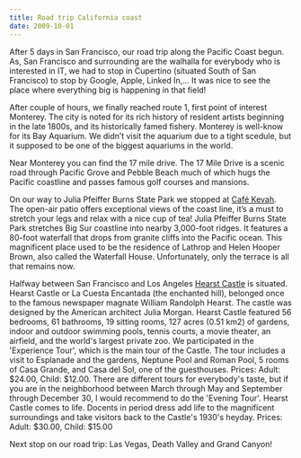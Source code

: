 ```yaml
---
title: Road trip California coast
date: 2009-10-01
---
```


After 5 days in San Francisco, our road trip along the Pacific Coast begun. As, San Francisco and surrounding are the walhalla for everybody who is interested in IT, we had to stop in Cupertino (situated South of San Francisco) to stop by Google, Apple, Linked In,... It was nice to see the place where everything big is happening in that field!

After couple of hours, we finally reached route 1, first point of interest Monterey. The city is noted for its rich history of resident artists beginning in the late 1800s, and its historically famed fishery. Monterey is well-know for its Bay Aquarium. We didn’t visit the aquarium due to a tight scedule, but it supposed to be one of the biggest aquariums in the world.

Near Monterey you can find the 17 mile drive. The 17 Mile Drive is a scenic road through Pacific Grove and Pebble Beach much of which hugs the Pacific coastline and passes famous golf courses and mansions.

On our way to Julia Pfeiffer Burns State Park we stopped at [Café Kevah](http://www.nepenthebigsur.com/kevah/kevah.html). The open-air patio offers exceptional views of the coast line, it’s a must to stretch your legs and relax with a nice cup of tea! Julia Pfeiffer Burns State Park stretches Big Sur coastline into nearby 3,000-foot ridges. It features a 80-foot waterfall that drops from granite cliffs into the Pacific ocean. This magnificent place used to be the residence of Lathrop and Helen Hooper Brown, also called the Waterfall House. Unfortunately, only the terrace is all that remains now.

Halfway between San Francisco and Los Angeles [Hearst Castle](http://www.hearstcastle.org/) is situated. Hearst Castle or La Cuesta Encantada (the enchanted hill), belonged once to the famous newspaper magnate William Randolph Hearst. The castle was designed by the American architect Julia Morgan. Hearst Castle featured 56 bedrooms, 61 bathrooms, 19 sitting rooms, 127 acres (0.51 km2) of gardens, indoor and outdoor swimming pools, tennis courts, a movie theater, an airfield, and the world's largest private zoo. We participated in the 'Experience Tour', which is the main tour of the Castle. The tour includes a visit to Esplanade and the gardens, Neptune Pool and Roman Pool, 5 rooms of Casa Grande, and Casa del Sol, one of the guesthouses. Prices: Adult: $24.00, Child: $12.00. There are different tours for everybody's taste, but if you are in the neighborhood between March through May and September through December 30, I would recommend to do the 'Evening Tour'. Hearst Castle comes to life. Docents in period dress add life to the magnificent surroundings and take visitors back to the Castle's 1930's heyday. Prices: Adult: $30.00, Child: $15.00

Next stop on our road trip: Las Vegas, Death Valley and Grand Canyon!
